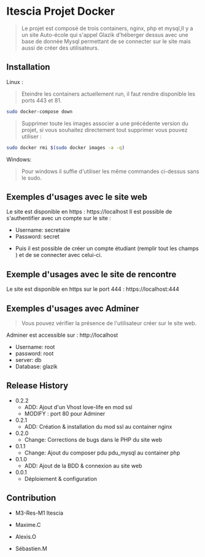 # Itescia Projet Docker
> Le projet est composé de trois containers, nginx, php et mysql,Il y a un site Auto-école qui s'appel Glazik d'héberger dessus avec une base de donnée Mysql permettant de se connecter sur le site mais aussi de créer des utilisateurs.

## Installation

Linux :

> Eteindre les containers actuellement run, il faut rendre disponible les ports 443 et 81.

```sh
sudo docker-compose down
```
> Supprimer toute les images associer a une précédente version du projet, si vous souhaitez directement tout supprimer vous pouvez utiliser :

```sh
sudo docker rmi $(sudo docker images -a -q)
```

Windows:
> Pour windows il suffie d'utiliser les même commandes ci-dessus sans le sudo.

## Exemples d'usages avec le site web

Le site est disponible en https : https://localhost
Il est possible de s'authentifier avec un compte sur le site :
* Username: secretaire
* Password: secret
- Puis il est possible de créer un compte étudiant (remplir tout les champs ) et de se connecter avec celui-ci.

## Exemple d'usages avec le site de rencontre

Le site est disponible en https sur le port 444 : https://localhost:444

## Exemples d'usages avec Adminer

> Vous pouvez vérifier la présence de l'utilisateur créer sur le site web.

Adminer est accessible sur : http://localhost
* Username: root
* password: root
* server: db
* Database: glazik

## Release History
* 0.2.2
    * ADD: Ajout d'un Vhost love-life en mod ssl
    * MODIFY : port 80 pour Adminer
* 0.2.1
    * ADD: Création & installation du mod ssl au container nginx
* 0.2.0
    * Change: Corrections de bugs dans le PHP du site web
* 0.1.1
    * Change: Ajout du composer pdu pdu_mysql au container php
* 0.1.0
    * ADD: Ajout de la BDD & connexion au site web
* 0.0.1
    * Déploiement & configuration

## Contribution
* M3-Res-M1 Itescia

* Maxime.C
* Alexis.O
* Sébastien.M

